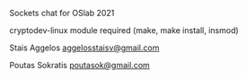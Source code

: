 Sockets chat for OSlab 2021

cryptodev-linux module required (make, make install, insmod)

Stais Aggelos
<aggelosstaisv@gmail.com>

Poutas Sokratis
<poutasok@gmail.com>
